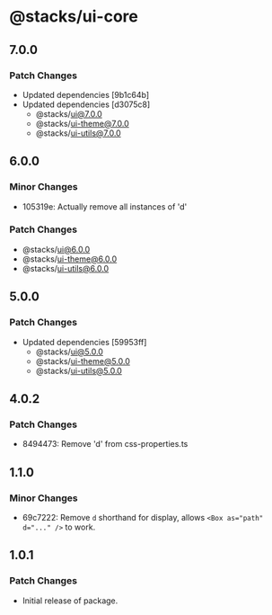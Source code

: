 # @stacks/ui-core

## 7.0.0

### Patch Changes

- Updated dependencies [9b1c64b]
- Updated dependencies [d3075c8]
  - @stacks/ui@7.0.0
  - @stacks/ui-theme@7.0.0
  - @stacks/ui-utils@7.0.0

## 6.0.0

### Minor Changes

- 105319e: Actually remove all instances of 'd'

### Patch Changes

- @stacks/ui@6.0.0
- @stacks/ui-theme@6.0.0
- @stacks/ui-utils@6.0.0

## 5.0.0

### Patch Changes

- Updated dependencies [59953ff]
  - @stacks/ui@5.0.0
  - @stacks/ui-theme@5.0.0
  - @stacks/ui-utils@5.0.0

## 4.0.2

### Patch Changes

- 8494473: Remove 'd' from css-properties.ts

## 1.1.0

### Minor Changes

- 69c7222: Remove `d` shorthand for display, allows `<Box as="path" d="..." />` to work.

## 1.0.1

### Patch Changes

- Initial release of package.
